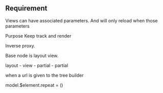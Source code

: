 ## Requirement

Views can have associated parameters. And will only reload when those parameters

Purpose
Keep track and render

Inverse proxy.

Base node is layout view. 

layout - view - partial
              - partial 


when a url is given to the tree builder 

model.$element.repeat = ()